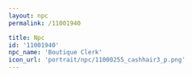 ```yaml
---
layout: npc
permalink: /11001940

title: Npc
id: '11001940'
npc_name: 'Boutique Clerk'
icon_url: 'portrait/npc/11000255_cashhair3_p.png'
---
```

